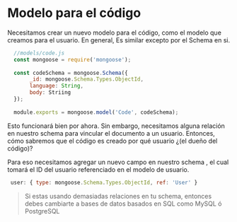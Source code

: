 # Modelo para el código
Necesitamos crear un nuevo modelo para el código, como el modelo que creamos para el usuario.
En general, Es similar excepto por el Schema en si.
```js
  //models/code.js
  const mongoose = require('mongoose');
  
  const codeSchema = mongoose.Schema({
       _id: mongoose.Schema.Types.ObjectId,
       language: String,
       body: Striing
  });
  
  module.exports = mongoose.model('Code', codeSchema);
```
Esto funcionará bien por ahora. Sin embargo, necesitamos alguna relación en nuestro schema para vincular el documento a un usuario.
Entonces, cómo sabremos que el código es creado por qué usuario ¿(el dueño del código)?

Para eso necesitamos agregar un nuevo campo en nuestro schema , el cual tomará el ID del usuario referenciado en el modelo de usuario.
```js
 user: { type: mongoose.Schema.Types.ObjectId, ref: 'User' }
```
> Si estas usando demasiadas relaciones en tu schema, entonces debes cambiarte a bases de datos basados en SQL como MySQL ó PostgreSQL
